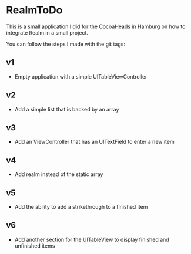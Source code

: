 # RealmToDo

This is a small application I did for the CocoaHeads in Hamburg on how to integrate Realm in a small project.

You can follow the steps I made with the git tags:

## v1

* Empty application with a simple UITableViewController

## v2

* Add a simple list that is backed by an array

## v3

* Add an ViewController that has an UITextField to enter a new item

## v4

* Add realm instead of the static array

## v5

* Add the ability to add a strikethrough to a finished item

## v6

* Add another section for the UITableView to display finished and unfinished items
